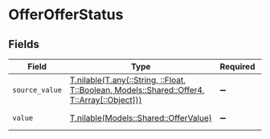 # OfferOfferStatus


## Fields

| Field                                                                                                                                  | Type                                                                                                                                   | Required                                                                                                                               | Description                                                                                                                            | Example                                                                                                                                |
| -------------------------------------------------------------------------------------------------------------------------------------- | -------------------------------------------------------------------------------------------------------------------------------------- | -------------------------------------------------------------------------------------------------------------------------------------- | -------------------------------------------------------------------------------------------------------------------------------------- | -------------------------------------------------------------------------------------------------------------------------------------- |
| `source_value`                                                                                                                         | [T.nilable(T.any(::String, ::Float, T::Boolean, Models::Shared::Offer4, T::Array[::Object]))](../../models/shared/offersourcevalue.md) | :heavy_minus_sign:                                                                                                                     | The source value of the offer status.                                                                                                  | Pending                                                                                                                                |
| `value`                                                                                                                                | [T.nilable(Models::Shared::OfferValue)](../../models/shared/offervalue.md)                                                             | :heavy_minus_sign:                                                                                                                     | The status of the offer.                                                                                                               | pending                                                                                                                                |